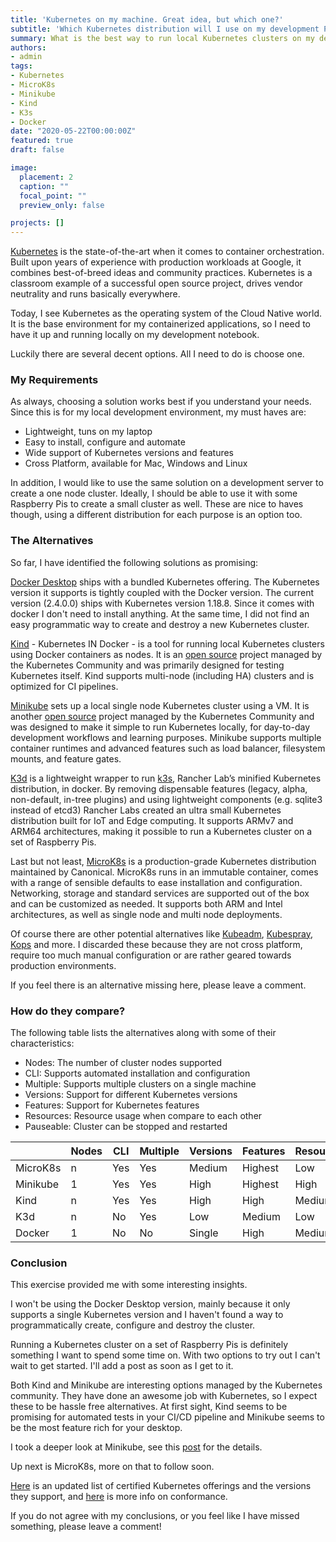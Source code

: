 ```yaml
---
title: 'Kubernetes on my machine. Great idea, but which one?'
subtitle: 'Which Kubernetes distribution will I use on my development PC?'
summary: What is the best way to run local Kubernetes clusters on my dev machine? A comparison of Docker vs Kind vs Minikube vs K3d vs MicroK8s.
authors:
- admin
tags:
- Kubernetes
- MicroK8s
- Minikube
- Kind
- K3s
- Docker
date: "2020-05-22T00:00:00Z"
featured: true
draft: false

image:
  placement: 2
  caption: ""
  focal_point: ""
  preview_only: false

projects: []
---
```


[Kubernetes](https://kubernetes.io) is the state-of-the-art when it comes to container orchestration.  
Built upon years of experience with production workloads at Google, it combines best-of-breed ideas and community practices.
Kubernetes is a classroom example of a successful open source project, drives vendor neutrality and runs basically everywhere.

Today, I see Kubernetes as the operating system of the Cloud Native world.
It is the base environment for my containerized applications, so I need to have it up and running locally on my development notebook.

Luckily there are several decent options. All I need to do is choose one.

### My Requirements

As always, choosing a solution works best if you understand your needs.
Since this is for my local development environment, my must haves are:
* Lightweight, tuns on my laptop
* Easy to install, configure and automate
* Wide support of Kubernetes versions and features
* Cross Platform, available for Mac, Windows and Linux

In addition, I would like to use the same solution on a development server to create a one node cluster.
Ideally, I should be able to use it with some Raspberry Pis to create a small cluster as well.
These are nice to haves though, using a different distribution for each purpose is an option too.

### The Alternatives

So far, I have identified the following solutions as promising:

[Docker Desktop](https://www.docker.com/blog/kubernetes-is-now-available-in-docker-desktop-stable-channel/) ships with a bundled Kubernetes offering.
The Kubernetes version it supports is tightly coupled with the Docker version. The current version (2.4.0.0) ships with Kubernetes version 1.18.8.
Since it comes with docker I don't need to install anything. At the same time, I did not find an easy programmatic way to create and destroy a new Kubernetes cluster.

[Kind](https://kind.sigs.k8s.io) - Kubernetes IN Docker - is a tool for running local Kubernetes clusters using Docker containers as nodes.
It is an [open source](https://github.com/kubernetes-sigs/kind) project managed by the Kubernetes Community and was primarily designed for testing Kubernetes itself.
Kind supports multi-node (including HA) clusters and is optimized for CI pipelines. 

[Minikube](https://minikube.sigs.k8s.io/docs/) sets up a local single node Kubernetes cluster using a VM.
It is another [open source](https://github.com/kubernetes/minikube) project managed by the Kubernetes Community and was designed to make it simple to run Kubernetes locally, for day-to-day development workflows and learning purposes.
Minikube supports multiple container runtimes and advanced features such as load balancer, filesystem mounts, and feature gates.

[K3d](https://k3d.io) is a lightweight wrapper to run [k3s](https://k3s.io), Rancher Lab’s minified Kubernetes distribution, in docker.
By removing dispensable features (legacy, alpha, non-default, in-tree plugins) and using lightweight components (e.g. sqlite3 instead of etcd3) Rancher Labs created an ultra small Kubernetes distribution built for IoT and Edge computing. It supports ARMv7 and ARM64 architectures, making it possible to run a Kubernetes cluster on a set of Raspberry Pis.

Last but not least, [MicroK8s](https://microk8s.io) is a production-grade Kubernetes distribution maintained by Canonical.
MicroK8s runs in an immutable container, comes with a range of sensible defaults to ease installation and configuration.
Networking, storage and standard services are supported out of the box and can be customized as needed.
It supports both ARM and Intel architectures, as well as single node and multi node deployments. 

Of course there are other potential alternatives like [Kubeadm](https://kubernetes.io/docs/reference/setup-tools/kubeadm/kubeadm/), [Kubespray](https://kubespray.io),  [Kops](https://kops.sigs.k8s.io) and more. I discarded these because they are not cross platform, require too much manual configuration or are rather geared towards production environments.

If you feel there is an alternative missing here, please leave a comment.
  

### How do they compare?

The following table lists the alternatives along with some of their characteristics:
* Nodes: The number of cluster nodes supported
* CLI: Supports automated installation and configuration
* Multiple: Supports multiple clusters on a single machine
* Versions: Support for different Kubernetes versions
* Features: Support for Kubernetes features
* Resources: Resource usage when compare to each other
* Pauseable: Cluster can be stopped and restarted


|           | Nodes | CLI   | Multiple | Versions | Features | Resources | Pauseable |
|---------- | ----- | ----- | -------- | -------- | -------- | --------- | --------- | 
| MicroK8s  |  n    |  Yes  | Yes      | Medium   | Highest  | Low       | Yes       |
| Minikube  |  1    |  Yes  | Yes      | High     | Highest  | High      | Yes       |
| Kind      |  n    |  Yes  | Yes      | High     | High     | Medium    | No        |
| K3d       |  n    |  No   | Yes      | Low      | Medium   | Low       | No        |
| Docker    |  1    |  No   | No       | Single   | High     | Medium    | Yes       |


### Conclusion

This exercise provided me with some interesting insights.

I won't be using the Docker Desktop version, mainly because it only supports a single Kubernetes version and I haven't found a way to programmatically create, configure and destroy the cluster.

Running a Kubernetes cluster on a set of Raspberry Pis is definitely something I want to spend some time on.
With two options to try out I can't wait to get started. I'll add a post as soon as I get to it.

Both Kind and Minikube are interesting options managed by the Kubernetes community.
They have done an awesome job with Kubernetes, so I expect these to be hassle free alternatives.
At first sight, Kind seems to be promising for automated tests in your CI/CD pipeline and Minikube seems to be the most feature rich for your desktop.

I took a deeper look at Minikube, see this [post](/post/minikube-kubernetes) for the details.

Up next is MicroK8s, more on that to follow soon.

[Here](https://docs.google.com/spreadsheets/d/1LxSqBzjOxfGx3cmtZ4EbB_BGCxT_wlxW_xgHVVa23es/edit#gid=0) is an updated list of certified Kubernetes offerings and the versions they support, and [here](https://github.com/cncf/k8s-conformance) is more info on conformance.

If you do not agree with my conclusions, or you feel like I have missed something, please leave a comment!

